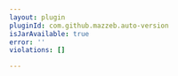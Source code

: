 ```yaml
---
layout: plugin
pluginId: com.github.mazzeb.auto-version
isJarAvailable: true
error: ''
violations: []

---
```

